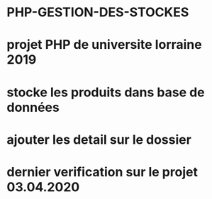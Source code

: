 # PHP-GESTION-DES-STOCKES
# projet PHP de universite lorraine 2019
# stocke les produits dans base de données
# ajouter les detail sur le dossier
# dernier verification sur le projet 03.04.2020
